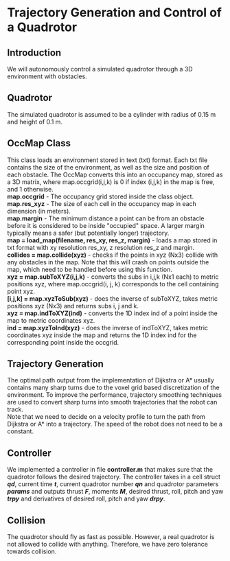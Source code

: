 # Trajectory Generation and Control of a Quadrotor

## Introduction
We will autonomously control a simulated quadrotor through a 3D environment with obstacles.

## Quadrotor
The simulated quadrotor is assumed to be a cylinder with radius of 0.15 m and height of 0.1 m.

## OccMap Class
This class loads an environment stored in text (txt) format. Each txt file contains the size of the environment, as well as the size and position of each obstacle. The OccMap converts this into an occupancy map, stored as a 3D matrix, where map.occgrid(i,j,k) is 0 if index (i,j,k) in the map is free, and 1 otherwise.  
**map.occgrid** - The occupancy grid stored inside the class object.  
**map.res_xyz** - The size of each cell in the occupancy map in each dimension (in meters).  
**map.margin** - The minimum distance a point can be from an obstacle before it is considered to be inside
"occupied" space. A larger margin typically means a safer (but potentially longer) trajectory.  
**map = load_map(filename, res_xy, res_z, margin)** - loads a map stored in txt format with xy resolution res_xy, z resolution res_z and margin.  
**collides = map.collide(xyz)** - checks if the points in xyz (Nx3) collide with any obstacles in the map.
Note that this will crash on points outside the map, which need to be handled before using this function.  
**xyz = map.subToXYZ(i,j,k)** - converts the subs in i,j,k (Nx1 each) to metric positions xyz, where map.occgrid(i, j, k) corresponds to the cell containing point xyz.  
**[i,j,k] = map.xyzToSub(xyz)** - does the inverse of subToXYZ, takes metric positions xyz (Nx3) and returns subs i, j and k.  
**xyz = map.indToXYZ(ind)** - converts the 1D index ind of a point inside the map to metric coordinates xyz.  
**ind = map.xyzToInd(xyz)** - does the inverse of indToXYZ, takes metric coordinates xyz inside the map and returns the 1D index ind for the corresponding point inside the occgrid.  

## Trajectory Generation
The optimal path output from the implementation of Dijkstra or A* usually contains many sharp turns due to the voxel grid based discretization of the environment. To improve the performance, trajectory smoothing techniques are used to convert sharp turns into smooth trajectories that the robot can track.  
Note that we need to decide on a velocity profile to turn the path from Dijkstra or A* into a
trajectory. The speed of the robot does not need to be a constant.

## Controller
We implemented a controller in file **controller.m** that makes sure that the quadrotor follows the
desired trajectory. The controller takes in a cell struct ***qd***, current time ***t***, current quadrotor number ***qn*** and quadrotor parameters ***params*** and outputs thrust ***F***, moments ***M***, desired thrust, roll, pitch and yaw ***trpy*** and derivatives of desired roll, pitch and yaw ***drpy***.

## Collision
The quadrotor should fly as fast as possible. However, a real quadrotor is not allowed to collide with
anything. Therefore, we have zero tolerance towards collision.


